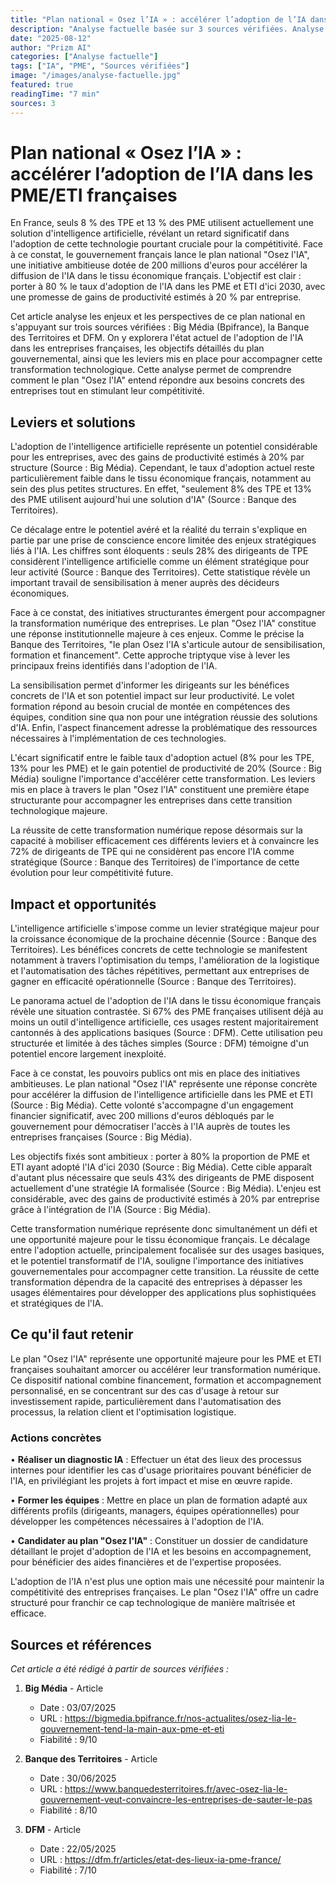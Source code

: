 ```yaml
---
title: "Plan national « Osez l’IA » : accélérer l’adoption de l’IA dans les PME/ETI françaises | Prizm AI"
description: "Analyse factuelle basée sur 3 sources vérifiées. Analyse basée sur 3 sources vérifiées"
date: "2025-08-12"
author: "Prizm AI"
categories: ["Analyse factuelle"]
tags: ["IA", "PME", "Sources vérifiées"]
image: "/images/analyse-factuelle.jpg"
featured: true
readingTime: "7 min"
sources: 3
---
```


# Plan national « Osez l’IA » : accélérer l’adoption de l’IA dans les PME/ETI françaises


En France, seuls 8 % des TPE et 13 % des PME utilisent actuellement une solution d'intelligence artificielle, révélant un retard significatif dans l'adoption de cette technologie pourtant cruciale pour la compétitivité. Face à ce constat, le gouvernement français lance le plan national "Osez l'IA", une initiative ambitieuse dotée de 200 millions d'euros pour accélérer la diffusion de l'IA dans le tissu économique français. L'objectif est clair : porter à 80 % le taux d'adoption de l'IA dans les PME et ETI d'ici 2030, avec une promesse de gains de productivité estimés à 20 % par entreprise.

Cet article analyse les enjeux et les perspectives de ce plan national en s'appuyant sur trois sources vérifiées : Big Média (Bpifrance), la Banque des Territoires et DFM. On y explorera l'état actuel de l'adoption de l'IA dans les entreprises françaises, les objectifs détaillés du plan gouvernemental, ainsi que les leviers mis en place pour accompagner cette transformation technologique. Cette analyse permet de comprendre comment le plan "Osez l'IA" entend répondre aux besoins concrets des entreprises tout en stimulant leur compétitivité.

## Leviers et solutions

L'adoption de l'intelligence artificielle représente un potentiel considérable pour les entreprises, avec des gains de productivité estimés à 20% par structure (Source : Big Média). Cependant, le taux d'adoption actuel reste particulièrement faible dans le tissu économique français, notamment au sein des plus petites structures. En effet, "seulement 8% des TPE et 13% des PME utilisent aujourd'hui une solution d'IA" (Source : Banque des Territoires).

Ce décalage entre le potentiel avéré et la réalité du terrain s'explique en partie par une prise de conscience encore limitée des enjeux stratégiques liés à l'IA. Les chiffres sont éloquents : seuls 28% des dirigeants de TPE considèrent l'intelligence artificielle comme un élément stratégique pour leur activité (Source : Banque des Territoires). Cette statistique révèle un important travail de sensibilisation à mener auprès des décideurs économiques.

Face à ce constat, des initiatives structurantes émergent pour accompagner la transformation numérique des entreprises. Le plan "Osez l'IA" constitue une réponse institutionnelle majeure à ces enjeux. Comme le précise la Banque des Territoires, "le plan Osez l'IA s'articule autour de sensibilisation, formation et financement". Cette approche triptyque vise à lever les principaux freins identifiés dans l'adoption de l'IA.

La sensibilisation permet d'informer les dirigeants sur les bénéfices concrets de l'IA et son potentiel impact sur leur productivité. Le volet formation répond au besoin crucial de montée en compétences des équipes, condition sine qua non pour une intégration réussie des solutions d'IA. Enfin, l'aspect financement adresse la problématique des ressources nécessaires à l'implémentation de ces technologies.

L'écart significatif entre le faible taux d'adoption actuel (8% pour les TPE, 13% pour les PME) et le gain potentiel de productivité de 20% (Source : Big Média) souligne l'importance d'accélérer cette transformation. Les leviers mis en place à travers le plan "Osez l'IA" constituent une première étape structurante pour accompagner les entreprises dans cette transition technologique majeure.

La réussite de cette transformation numérique repose désormais sur la capacité à mobiliser efficacement ces différents leviers et à convaincre les 72% de dirigeants de TPE qui ne considèrent pas encore l'IA comme stratégique (Source : Banque des Territoires) de l'importance de cette évolution pour leur compétitivité future.

## Impact et opportunités

L'intelligence artificielle s'impose comme un levier stratégique majeur pour la croissance économique de la prochaine décennie (Source : Banque des Territoires). Les bénéfices concrets de cette technologie se manifestent notamment à travers l'optimisation du temps, l'amélioration de la logistique et l'automatisation des tâches répétitives, permettant aux entreprises de gagner en efficacité opérationnelle (Source : Banque des Territoires).

Le panorama actuel de l'adoption de l'IA dans le tissu économique français révèle une situation contrastée. Si 67% des PME françaises utilisent déjà au moins un outil d'intelligence artificielle, ces usages restent majoritairement cantonnés à des applications basiques (Source : DFM). Cette utilisation peu structurée et limitée à des tâches simples (Source : DFM) témoigne d'un potentiel encore largement inexploité.

Face à ce constat, les pouvoirs publics ont mis en place des initiatives ambitieuses. Le plan national "Osez l'IA" représente une réponse concrète pour accélérer la diffusion de l'intelligence artificielle dans les PME et ETI (Source : Big Média). Cette volonté s'accompagne d'un engagement financier significatif, avec 200 millions d'euros débloqués par le gouvernement pour démocratiser l'accès à l'IA auprès de toutes les entreprises françaises (Source : Big Média).

Les objectifs fixés sont ambitieux : porter à 80% la proportion de PME et ETI ayant adopté l'IA d'ici 2030 (Source : Big Média). Cette cible apparaît d'autant plus nécessaire que seuls 43% des dirigeants de PME disposent actuellement d'une stratégie IA formalisée (Source : Big Média). L'enjeu est considérable, avec des gains de productivité estimés à 20% par entreprise grâce à l'intégration de l'IA (Source : Big Média).

Cette transformation numérique représente donc simultanément un défi et une opportunité majeure pour le tissu économique français. Le décalage entre l'adoption actuelle, principalement focalisée sur des usages basiques, et le potentiel transformatif de l'IA, souligne l'importance des initiatives gouvernementales pour accompagner cette transition. La réussite de cette transformation dépendra de la capacité des entreprises à dépasser les usages élémentaires pour développer des applications plus sophistiquées et stratégiques de l'IA.

## Ce qu'il faut retenir

Le plan "Osez l'IA" représente une opportunité majeure pour les PME et ETI françaises souhaitant amorcer ou accélérer leur transformation numérique. Ce dispositif national combine financement, formation et accompagnement personnalisé, en se concentrant sur des cas d'usage à retour sur investissement rapide, particulièrement dans l'automatisation des processus, la relation client et l'optimisation logistique.

### Actions concrètes
• **Réaliser un diagnostic IA** : Effectuer un état des lieux des processus internes pour identifier les cas d'usage prioritaires pouvant bénéficier de l'IA, en privilégiant les projets à fort impact et mise en œuvre rapide.

• **Former les équipes** : Mettre en place un plan de formation adapté aux différents profils (dirigeants, managers, équipes opérationnelles) pour développer les compétences nécessaires à l'adoption de l'IA.

• **Candidater au plan "Osez l'IA"** : Constituer un dossier de candidature détaillant le projet d'adoption de l'IA et les besoins en accompagnement, pour bénéficier des aides financières et de l'expertise proposées.

L'adoption de l'IA n'est plus une option mais une nécessité pour maintenir la compétitivité des entreprises françaises. Le plan "Osez l'IA" offre un cadre structuré pour franchir ce cap technologique de manière maîtrisée et efficace.

## Sources et références

*Cet article a été rédigé à partir de sources vérifiées :*

1. **Big Média** - Article
   - Date : 03/07/2025
   - URL : https://bigmedia.bpifrance.fr/nos-actualites/osez-lia-le-gouvernement-tend-la-main-aux-pme-et-eti
   - Fiabilité : 9/10

2. **Banque des Territoires** - Article
   - Date : 30/06/2025
   - URL : https://www.banquedesterritoires.fr/avec-osez-lia-le-gouvernement-veut-convaincre-les-entreprises-de-sauter-le-pas
   - Fiabilité : 8/10

3. **DFM** - Article
   - Date : 22/05/2025
   - URL : https://dfm.fr/articles/etat-des-lieux-ia-pme-france/
   - Fiabilité : 7/10

